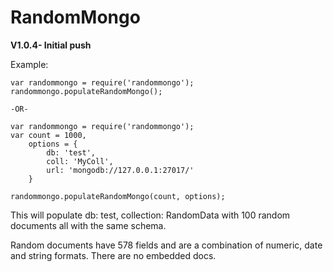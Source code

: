 # RandomMongo

**V1.0.4- Initial push**

Example:
```
var randommongo = require('randommongo');
randommongo.populateRandomMongo();

-OR-

var randommongo = require('randommongo');
var count = 1000,
	options = {
		db: 'test',
		coll: 'MyColl',
		url: 'mongodb://127.0.0.1:27017/'
	}

randommongo.populateRandomMongo(count, options);
```

This will populate db: test, collection: RandomData with 100 random documents all with the same schema.

Random documents have 578 fields and are a combination of numeric, date and string formats. There are no embedded docs.
